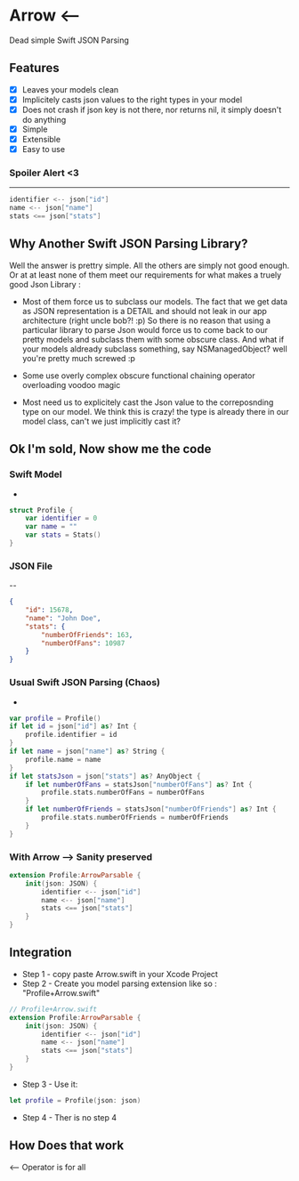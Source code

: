 # Arrow <--
Dead simple Swift JSON Parsing

## Features

- [x] Leaves your models clean
- [x] Implicitely casts json values to the right types in your model
- [x] Does not crash if json key is not there, nor returns nil, it simply doesn't do anything
- [x] Simple
- [x] Extensible
- [x] Easy to use

### Spoiler Alert <3
---
```swift
identifier <-- json["id"]
name <-- json["name"]
stats <== json["stats"]
```

## Why Another Swift JSON Parsing Library?


Well the answer is prettry simple. All the others are simply not good enough.
Or at at least none of them meet our requirements for what makes a truely good Json Library :

- Most of them force us to subclass our models. The fact that we get data as JSON representation is a DETAIL and should not leak in our app architecture (right uncle bob?! :p) So there is no reason that using a particular library to parse Json would force us to come back to our pretty models and subclass them with some obscure class. And what if your models aldready subclass something, say NSManagedObject? well you're pretty much screwed :p

- Some use overly complex obscure functional chaining operator overloading voodoo magic

- Most need us to explicitely cast the Json value to the correposnding type on our model. We think this is crazy! the type is already there in our model class, can't we just implicitly cast it?


## Ok I'm sold, Now show me the code

### Swift Model
-
```swift
struct Profile {
    var identifier = 0
    var name = ""
    var stats = Stats()
}
```

### JSON File
--
```json
{
    "id": 15678,
    "name": "John Doe",
    "stats": {
        "numberOfFriends": 163,
        "numberOfFans": 10987
    }
}
```
### Usual Swift JSON Parsing (Chaos)
-
```swift
var profile = Profile()
if let id = json["id"] as? Int {
    profile.identifier = id
}  
if let name = json["name"] as? String {
    profile.name = name
}
if let statsJson = json["stats"] as? AnyObject {
    if let numberOfFans = statsJson["numberOfFans"] as? Int {
        profile.stats.numberOfFans = numberOfFans
    }
    if let numberOfFriends = statsJson["numberOfFriends"] as? Int {
        profile.stats.numberOfFriends = numberOfFriends
    }
}
```
### With Arrow --> Sanity preserved
```swift
extension Profile:ArrowParsable {
    init(json: JSON) {
        identifier <-- json["id"]
        name <-- json["name"]
        stats <== json["stats"]
    }
}
```


## Integration
- Step 1 - copy paste Arrow.swift in your Xcode Project
- Step 2 - Create you model parsing extension like so : "Profile+Arrow.swift"
```swift
// Profile+Arrow.swift
extension Profile:ArrowParsable {
    init(json: JSON) {
        identifier <-- json["id"]
        name <-- json["name"]
        stats <== json["stats"]
    }
}
```
- Step 3 - Use it:
```swift
let profile = Profile(json: json)
```
- Step 4 - Ther is no step 4

 
## How Does that work

<-- Operator is for all


